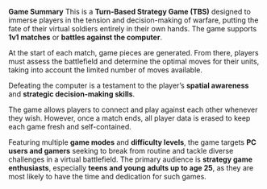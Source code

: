
**Game Summary**
This is a **Turn-Based Strategy Game (TBS)** designed to immerse players in the tension and decision-making of warfare, putting the fate of their virtual soldiers entirely in their own hands. The game supports **1v1 matches** or **battles against the computer**.

At the start of each match, game pieces are generated. From there, players must assess the battlefield and determine the optimal moves for their units, taking into account the limited number of moves available.

Defeating the computer is a testament to the player’s **spatial awareness** and **strategic decision-making skills**.

The game allows players to connect and play against each other whenever they wish. However, once a match ends, all player data is erased to keep each game fresh and self-contained.

Featuring multiple **game modes** and **difficulty levels**, the game targets **PC users and gamers** seeking to break from routine and tackle diverse challenges in a virtual battlefield. The primary audience is **strategy game enthusiasts**, especially **teens and young adults up to age 25**, as they are most likely to have the time and dedication for such games.

